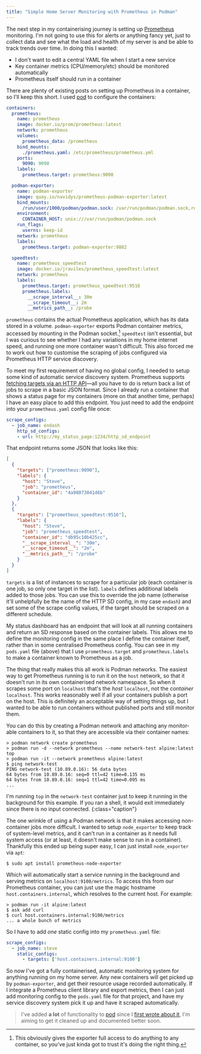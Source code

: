```yaml
---
title: "Simple Home Server Monitoring with Prometheus in Podman"
---
```


The next step in my containerising journey is setting up [Prometheus][prometheus] monitoring. I'm not going to use this for alerts or anything fancy yet, just to collect data and see what the load and health of my server is and be able to track trends over time. In doing this I wanted:

[prometheus]: http://prometheus.io

- I don't want to edit a central YAML file when I start a new service
- Key container metrics (CPU/memory/etc) should be monitored automatically
- Prometheus itself should run in a container

There are plenty of existing posts on setting up Prometheus in a container, so I'll keep this short. I used [pod][pod] to configure the containers:

[pod]: https://pod.willhbr.net

```yaml
containers:
  prometheus:
    name: prometheus
    image: docker.io/prom/prometheus:latest
    network: prometheus
    volumes:
      prometheus_data: /prometheus
    bind_mounts:
      ./prometheus.yaml: /etc/prometheus/prometheus.yml
    ports:
      9090: 9090
    labels:
      prometheus.target: prometheus:9090

  podman-exporter:
    name: podman-exporter
    image: quay.io/navidys/prometheus-podman-exporter:latest
    bind_mounts:
      /run/user/1000/podman/podman.sock: /var/run/podman/podman.sock,ro
    environment:
      CONTAINER_HOST: unix:///var/run/podman/podman.sock
    run_flags:
      userns: keep-id
    network: prometheus
    labels:
      prometheus.target: podman-exporter:9882

  speedtest:
    name: prometheus_speedtest
    image: docker.io/jraviles/prometheus_speedtest:latest
    network: prometheus
    labels:
      prometheus.target: prometheus_speedtest:9516
      prometheus.labels:
        __scrape_interval__: 30m
        __scrape_timeout__: 2m
        __metrics_path__: /probe
```

`prometheus` contains the actual Prometheus application, which has its data stored in a volume. `podman-exporter` exports Podman container metrics, accessed by mounting in the Podman socket.[^socket] `speedtest` isn't essential, but I was curious to see whether I had any variations in my home internet speed, and running one more container wasn't difficult. This also forced me to work out how to customise the scraping of jobs configured via Prometheus HTTP service discovery.

[^socket]: This obviously gives the exporter full access to do anything to any container, so you've just kinda got to trust it's doing the right thing.

To meet my first requirement of having no global config, I needed to setup some kind of automatic service discovery system. Prometheus supports [fetching targets via an HTTP API](https://prometheus.io/docs/prometheus/latest/http_sd/)—all you have to do is return back a list of jobs to scrape in a basic JSON format. Since I already run a container that shows a status page for my containers (more on that another time, perhaps) I have an easy place to add this endpoint. You just need to add the endpoint into your `prometheus.yaml` config file once:

```yaml
scrape_configs:
  - job_name: endash
    http_sd_configs:
    - url: http://my_status_page:1234/http_sd_endpoint
```

That endpoint returns some JSON that looks like this:

```json
[
  {
    "targets": ["prometheus:9090"],
    "labels": {
      "host": "Steve",
      "job": "prometheus",
      "container_id": "4a98073041d6b"
    }
  },
  {
    "targets": ["prometheus_speedtest:9516"],
    "labels": {
      "host": "Steve",
      "job": "prometheus_speedtest",
      "container_id": "db95c10b425cc",
      "__scrape_interval__": "30m",
      "__scrape_timeout__": "2m",
      "__metrics_path__": "/probe"
    }
  }
]
```

`targets` is a list of instances to scrape for a particular job (each container is one job, so only one target in the list). `labels` defines additional labels added to those jobs. You can use this to override the job name (otherwise it'll unhelpfully be the name of the HTTP SD config, in my case `endash`) and set some of the scrape config values, if the target should be scraped on a different schedule.

My status dashboard has an endpoint that will look at all running containers and return an SD response based on the container labels. This allows me to define the monitoring config in the same place I define the container itself, rather than in some centralised Prometheus config. You can see in my `pods.yaml` file (above) that I use `prometheus.target` and `prometheus.labels` to make a container known to Prometheus as a job.

The thing that really makes this all work is Podman networks. The easiest way to get Prometheus running is to run it on the `host` network, so that it doesn't run in its own containerised network namespace. So when it scrapes some port on `localhost` that's the _host_ `localhost`, not the _container_ `localhost`. This works reasonably well if all your containers publish a port on the host. This is definitely an acceptable way of setting things up, but I wanted to be able to run containers without published ports and still monitor them.

You can do this by creating a Podman network and attaching any monitor-able containers to it, so that they are accessible via their container names:

```shell
> podman network create prometheus
> podman run -d --network prometheus --name network-test alpine:latest top
> podman run -it --network prometheus alpine:latest
$ ping network-test
PING network-test (10.89.0.16): 56 data bytes
64 bytes from 10.89.0.16: seq=0 ttl=42 time=0.135 ms
64 bytes from 10.89.0.16: seq=1 ttl=42 time=0.095 ms
...
```

I'm running `top` in the `network-test` container just to keep it running in the background for this example. If you ran a shell, it would exit immediately since there is no input connected.
{:class="caption"}

The one wrinkle of using a Podman network is that it makes accessing non-container jobs more difficult. I wanted to setup `node_exporter` to keep track of system-level metrics, and it can't run in a container as it needs full system access (or at least, it doesn't make sense to run in a container). Thankfully this ended up being super easy, I can just install `node_exporter` via `apt`:

```shell
$ sudo apt install prometheus-node-exporter
```

Which will automatically start a service running in the background and serving metrics on `localhost:9100/metrics`. To access this from our Prometheus container, you can just use the magic hostname `host.containers.internal`, which resolves to the current host. For example:

```shell
> podman run -it alpine:latest
$ ask add curl
$ curl host.containers.internal:9100/metrics
... a whole bunch of metrics
```

So I have to add _one_ static config into my `prometheus.yaml` file:

```yaml
scrape_configs:
  - job_name: steve
    static_configs:
      - targets: ['host.containers.internal:9100']
```

So now I've got a fully containerised, automatic monitoring system for anything running on my home server. Any new containers will get picked up by `podman-exporter`, and get their resource usage recorded automatically. If I integrate a Prometheus client library and export metrics, then I can just add monitoring config to the `pods.yaml` file for that project, and have my service discovery system pick it up and have it scraped automatically.

> I've added **a lot** of functionality to [pod][pod] since I [first wrote about it](/2023/06/08/pod-the-container-manager/), I'm aiming to get it cleaned up and documented better soon.
